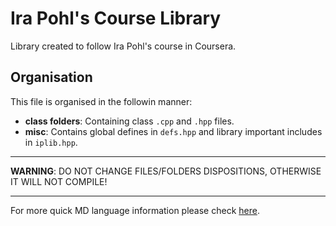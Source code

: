 # Ira Pohl's Course Library

Library created to follow Ira Pohl's course in Coursera.

## Organisation

This file is organised in the followin manner:

* **class folders**: Containing class `.cpp` and `.hpp` files.
* **misc**: Contains global defines in `defs.hpp` and library important includes in `iplib.hpp`.

---

**WARNING**: DO NOT CHANGE FILES/FOLDERS DISPOSITIONS, OTHERWISE IT WILL NOT COMPILE!

---
For more quick MD language information please check [here](https://github.com//adam-p/markdown-here/wiki/Markdown-Cheatsheet "Markdown Cheatsheet").
